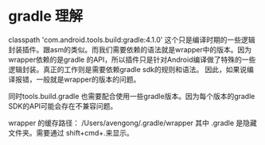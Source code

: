# gradle 理解

classpath 'com.android.tools.build:gradle:4.1.0'
这个只是编译时期的一些逻辑封装插件。跟asm的类似。而我们需要依赖的语法就是wrapper中的版本。因为wrapper依赖的是gradle
的API，所以插件只是针对Android编译做了特殊的一些逻辑封装。真正的工作则是需要依赖gradle sdk的规则和语法。 因此，如果说编译报错，一般就是wrapper的版本的问题。

同时tools.build.gradle 也需要配合使用一些gradle版本。因为每个版本的gradle SDK的API可能会存在不兼容问题。

wrapper 的缓存路径： /Users/avengong/.gradle/wrapper 其中 .gradle 是隐藏文件夹。需要通过 shift+cmd+.来显示。
 

